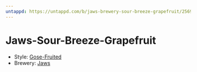 ```yaml
---
untappd: https://untappd.com/b/jaws-brewery-sour-breeze-grapefruit/2569494
---
```


# Jaws-Sour-Breeze-Grapefruit

- Style: [Gose-Fruited](Gose-Fruited.md)
- Brewery: [Jaws](Jaws.md)